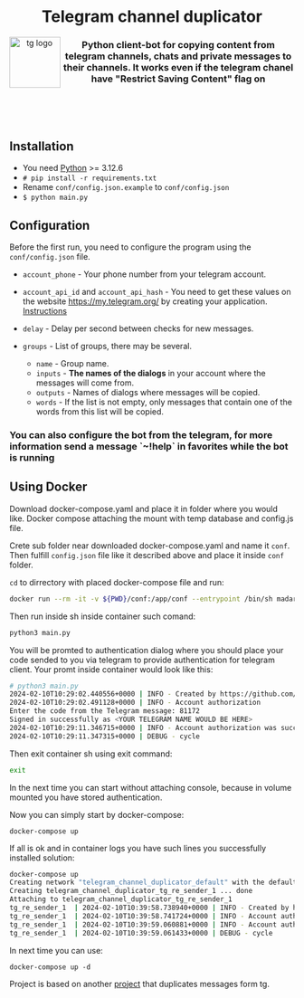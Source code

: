 <div align="center">
<h1>Telegram channel duplicator</h1>
<img
  height="90"
  width="90"
  alt="tg logo"
  src="https://telegram.org/img/t_logo.svg?1"
  align="left"
/>
<h3>Python client-bot for copying content from telegram channels, chats and private messages to their channels. It works even if the telegram chanel have "Restrict Saving Content" flag on</h3>
</div>
<br/>
<br/>
<br/>

## Installation

* You need [Python](https://www.python.org/) >= 3.12.6
* `# pip install -r requirements.txt`
* Rename `conf/config.json.example` to `conf/config.json`
* `$ python main.py`

## Configuration

Before the first run, you need to configure the program using the `conf/config.json` file.

* `account_phone` - Your phone number from your telegram account.<br/>

* `account_api_id` and `account_api_hash` - You need to get these values on the website https://my.telegram.org/ by creating your application. [Instructions](https://core.telegram.org/api/obtaining_api_id)<br/>
* `delay` - Delay per second between checks for new messages.
* `groups` - List of groups, there may be several.
  * `name` - Group name.
  * `inputs` - **The names of the dialogs** in your account where the messages will come from.
  * `outputs` - Names of dialogs where messages will be copied.
  * `words` - If the list is not empty, only messages that contain one of the words from this list will be copied.
  
<h3>You can also configure the bot from the telegram, for more information send a message `~!help` in favorites while the bot is running</h3>


## Using Docker

Download docker-compose.yaml and place it in folder where you would like.
Docker compose attaching the mount with temp database and config.js file.

Crete sub folder near downloaded docker-compose.yaml and name it `conf`.
Then fulfill `config.json` file like it described above and place it inside `conf` folder.

``cd`` to dirrectory with placed docker-compose file and run:

```bash
docker run --rm -it -v ${PWD}/conf:/app/conf --entrypoint /bin/sh madartem/telegramresender:latest
```

Then run inside sh inside container such comand:
```bash
python3 main.py
```

You will be promted to authentication dialog where you should place your code sended to you via telegram to provide authentication for telegram client. Your promt inside container would look like this:
```bash
# python3 main.py
2024-02-10T10:29:02.440556+0000 | INFO - Created by https://github.com/artemmad
2024-02-10T10:29:02.491128+0000 | INFO - Account authorization
Enter the code from the Telegram message: 81172
Signed in successfully as <YOUR TELEGRAM NAME WOULD BE HERE>
2024-02-10T10:29:11.346715+0000 | INFO - Account authorization was successful
2024-02-10T10:29:11.347315+0000 | DEBUG - cycle
```

Then exit container sh using exit command:
```bash
exit
```
In the next time you can start without attaching console, because in volume mounted you have stored authentication.

Now you can simply start by docker-compose:
```
docker-compose up
```

If all is ok and in container logs you have such lines you successfully installed solution:
```bash
docker-compose up
Creating network "telegram_channel_duplicator_default" with the default driver
Creating telegram_channel_duplicator_tg_re_sender_1 ... done
Attaching to telegram_channel_duplicator_tg_re_sender_1
tg_re_sender_1  | 2024-02-10T10:39:58.738940+0000 | INFO - Created by https://github.com/artemmad
tg_re_sender_1  | 2024-02-10T10:39:58.741724+0000 | INFO - Account authorization
tg_re_sender_1  | 2024-02-10T10:39:59.060881+0000 | INFO - Account authorization was successful
tg_re_sender_1  | 2024-02-10T10:39:59.061433+0000 | DEBUG - cycle

``` 

In next time you can use:

```
docker-compose up -d
```

Project is based on another [project](https://github.com/deFiss/telegram_channel_duplicator) that duplicates messages form tg.